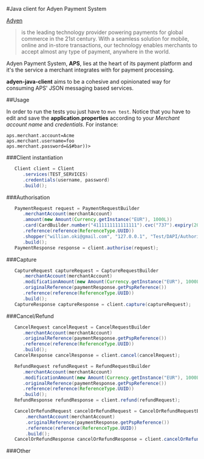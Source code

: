 #Java client for Adyen Payment System

[Adyen](http://www.adyen.com)
> is the leading technology provider powering payments for global commerce in the 21st century.
> With a seamless solution for mobile, online and in-store transactions, our technology enables merchants to accept almost any
> type of payment, anywhere in the world.

Adyen Payment System, **APS**, lies at the heart of its payment platform and it's the service a merchant integrates with for
payment processing.

**adyen-java-client** aims to be a cohesive and opinionated way for consuming APS' JSON messaging based services.

##Usage

In order to run the tests you just have to `mvn test`. Notice that you have to edit and save the **application.properties**
according to your *Merchant account name* and *credentials*. For instance:
```properties
aps.merchant.account=Acme
aps.merchant.username=foo
aps.merchant.password=&$#bar))>
```

###Client instantiation
```java
   Client client = Client
      .services(TEST_SERVICES)
      .credentials(username, password)
      .build();
```

###Authorisation
```java
   PaymentRequest request = PaymentRequestBuilder
      .merchantAccount(merchantAccount)
      .amount(new Amount(Currency.getInstance("EUR"), 1000L))
      .card(CardBuilder.number("4111111111111111").cvc("737").expiry(2016, 6).holder("Johnny Tester Visa").build())
      .reference(reference(ReferenceType.UUID))
      .shopper("willian.oki@gmail.com", "127.0.0.1", "Test/DAPI/Authorisation/Willian Oki", ShopperInteraction.Ecommerce)
      .build();
   PaymentResponse response = client.authorise(request);
```

###Capture
```java
   CaptureRequest captureRequest = CaptureRequestBuilder
      .merchantAccount(merchantAccount)
      .modificationAmount(new Amount(Currency.getInstance("EUR"), 1000L))
      .originalReference(paymentResponse.getPspReference())
      .reference(reference(ReferenceType.UUID))
      .build();
   CaptureResponse captureResponse = client.capture(captureRequest);
```

###Cancel/Refund
```java
   CancelRequest cancelRequest = CancelRequestBuilder
      .merchantAccount(merchantAccount)
      .originalReference(paymentResponse.getPspReference())
      .reference(reference(ReferenceType.UUID))
      .build();
   CancelResponse cancelResponse = client.cancel(cancelRequest);
```
```java
   RefundRequest refundRequest = RefundRequestBuilder
      .merchantAccount(merchantAccount)
      .modificationAmount(new Amount(Currency.getInstance("EUR"), 1000L))
      .originalReference(paymentResponse.getPspReference())
      .reference(reference(ReferenceType.UUID))
      .build();
   RefundResponse refundResponse = client.refund(refundRequest);
```
```java
   CancelOrRefundRequest cancelOrRefundRequest = CancelOrRefundRequestBuilder
       .merchantAccount(merchantAccount)
       .originalReference(paymentResponse.getPspReference())
       .reference(reference(ReferenceType.UUID))
       .build();
   CancelOrRefundResponse cancelOrRefundResponse = client.cancelOrRefund(cancelOrRefundRequest);
```

###Other
